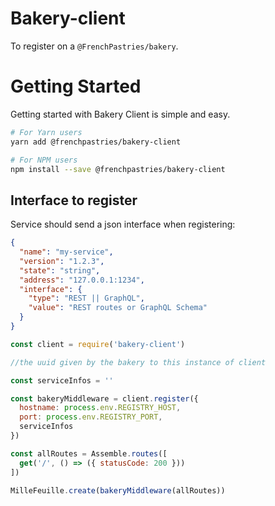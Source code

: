 # Bakery-client

To register on a `@FrenchPastries/bakery`.

# Getting Started

Getting started with Bakery Client is simple and easy.

```bash
# For Yarn users
yarn add @frenchpastries/bakery-client
```

```bash
# For NPM users
npm install --save @frenchpastries/bakery-client
```

## Interface to register
Service should send a json interface when registering:

```json
{
  "name": "my-service",
  "version": "1.2.3",
  "state": "string",
  "address": "127.0.0.1:1234",
  "interface": {
    "type": "REST || GraphQL",
    "value": "REST routes or GraphQL Schema"
  }
}
```

```javascript
const client = require('bakery-client')

//the uuid given by the bakery to this instance of client

const serviceInfos = ''

const bakeryMiddleware = client.register({
  hostname: process.env.REGISTRY_HOST,
  port: process.env.REGISTRY_PORT,
  serviceInfos
})

const allRoutes = Assemble.routes([
  get('/', () => ({ statusCode: 200 }))
])

MilleFeuille.create(bakeryMiddleware(allRoutes))
```

